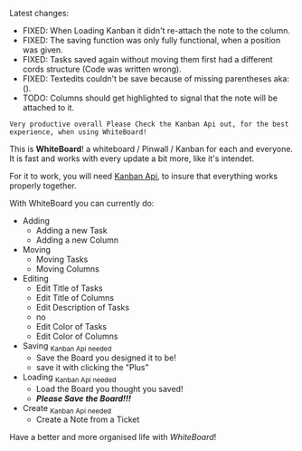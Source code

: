 Latest changes:

- FIXED: When Loading Kanban it didn't re-attach the note to the column.
- FIXED: The saving function was only fully functional, when a position was given.
- FIXED: Tasks saved again without moving them first had a different cords structure (Code was written wrong).
- FIXED: Textedits couldn't be save because of missing parentheses aka: ().
- TODO: Columns should get highlighted to signal that the note will be attached to it.

``Very productive overall Please Check the Kanban Api out, for the best experience, when using WhiteBoard!``

This is **WhiteBoard**! a whiteboard / Pinwall / Kanban for each and everyone. It is fast and works with every update a bit more, like it's intendet.

For it to work, you will need [Kanban Api](https://github.com/DrippingMellow/KanbanApi), to insure that everything works properly together.

With WhiteBoard you can currently do:

- Adding
  - Adding a new Task
  - Adding a new Column
- Moving
  - Moving Tasks
  - Moving Columns
- Editing
  - Edit Title of Tasks
  - Edit Title of Columns
  - Edit Description of Tasks
  - no
  - Edit Color of Tasks
  - Edit Color of Columns
- Saving <sub> Kanban Api needed </sub>
  - Save the Board you designed it to be!
  - save it with clicking the "Plus"
- Loading <sub> Kanban Api needed </sub>
  - Load the Board you thought you saved!
  - ***Please Save the Board!!!***
- Create <sub> Kanban Api needed </sub>
  - Create a Note from a Ticket

Have a better and more organised life with *WhiteBoard*!
